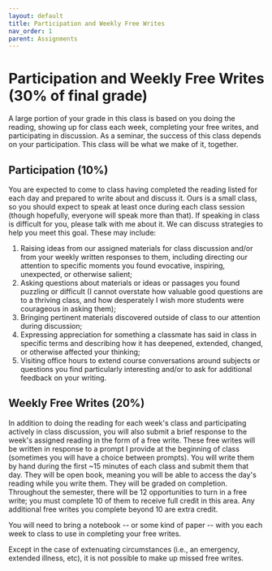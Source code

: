 ```yaml
---
layout: default
title: Participation and Weekly Free Writes
nav_order: 1
parent: Assignments
---
```

# Participation and Weekly Free Writes (30% of final grade)
A large portion of your grade in this class is based on you doing the reading, showing up for class each week, completing your free writes, and participating in discussion. As a seminar, the success of this class depends on your participation. This class will be what we make of it, together.

## Participation (10%)
You are expected to come to class having completed the reading listed for each day and prepared to write about and discuss it. Ours is a small class, so you should expect to speak at least once during each class session (though hopefully, everyone will speak more than that). If speaking in class is difficult for you, please talk with me about it. We can discuss strategies to help you meet this goal. These may include:

1. Raising ideas from our assigned materials for class discussion and/or from your weekly written responses to them, including directing our attention to specific moments you found evocative, inspiring, unexpected, or otherwise salient;
2.	Asking questions about materials or ideas or passages you found puzzling or difficult (I cannot overstate how valuable good questions are to a thriving class, and how desperately I wish more students were courageous in asking them);
3.	Bringing pertinent materials discovered outside of class to our attention during discussion;
4.	Expressing appreciation for something a classmate has said in class in specific terms and describing how it has deepened, extended, changed, or otherwise affected your thinking;
5.	Visiting office hours to extend course conversations around subjects or questions you find particularly interesting and/or to ask for additional feedback on your writing.

## Weekly Free Writes (20%)
In addition to doing the reading for each week's class and participating actively in class discussion, you will also submit a brief response to the week's assigned reading in the form of a free write. These free writes will be written in response to a prompt I provide at the beginning of class (sometimes you will have a choice between prompts). You will write them by hand during the first ~15 minutes of each class and submit them that day. They will be open book, meaning you will be able to access the day's reading while you write them. They will be graded on completion. Throughout the semester, there will be 12 opportunities to turn in a free write; you must complete 10 of them to receive full credit in this area. Any additional free writes you complete beyond 10 are extra credit.

You will need to bring a notebook -- or some kind of paper -- with you each week to class to use in completing your free writes.

Except in the case of extenuating circumstances (i.e., an emergency, extended illness, etc), it is not possible to make up missed free writes.
